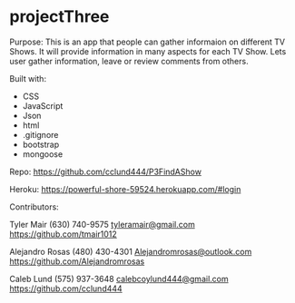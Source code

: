 # projectThree

Purpose:
This is an app that people can gather informaion on different TV Shows. It will provide information in many aspects for each TV Show. Lets user gather information, leave or review comments from others.

Built with:
* CSS
* JavaScript
* Json
* html
* .gitignore
* bootstrap
* mongoose

Repo:
https://github.com/cclund444/P3FindAShow

Heroku:
https://powerful-shore-59524.herokuapp.com/#login

Contributors:

Tyler Mair
(630) 740-9575
tyleramair@gmail.com
https://github.com/tmair1012

Alejandro Rosas
(480) 430-4301
Alejandromrosas@outlook.com
https://github.com/Alejandromrosas

Caleb Lund
(575) 937-3648
calebcoylund444@gmail.com
https://github.com/cclund444

